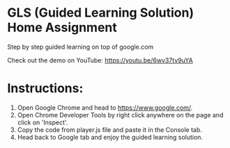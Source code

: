 # GLS (Guided Learning Solution) Home Assignment

Step by step guided learning on top of google.com

Check out the demo on YouTube:
https://youtu.be/6wv37tv9uYA
 
# Instructions:

1. Open Google Chrome and head to https://www.google.com/. 
2. Open Chrome Developer Tools by right click anywhere on the page and click on 'Inspect'.
3. Copy the code from player.js file and paste it in the Console tab.
4. Head back to Google tab and enjoy the guided learning solution.
